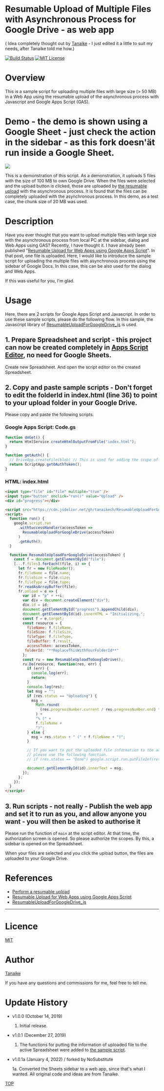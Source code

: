 # Resumable Upload of Multiple Files with Asynchronous Process for Google Drive - as web app
( Idea completely thought out by [Tanaike](https://tanaikech.github.io/about/) - I just edited it a little to suit my needs, after Tanaike told me how.)

[![Build Status](https://travis-ci.org/tanaikech/AsynchronousResumableUploadForGoogleDrive.svg?branch=master)](https://travis-ci.org/tanaikech/AsynchronousResumableUploadForGoogleDrive)
[![MIT License](http://img.shields.io/badge/license-MIT-blue.svg?style=flat)](LICENCE)

<a name="top"></a>

<a name="overview"></a>

# Overview

This is a sample script for uploading multiple files with large size (> 50 MB) in a Web App using the resumable upload of the asynchronous process with Javascript and Google Apps Script (GAS).

<a name="demo"></a>

# Demo - the demo is shown using a Google Sheet - just check the action in the sidebar - as this fork doesn'ät run inside a Google Sheet.

![](images/demo.gif)

This is a demonstration of this script. As a demonstration, it uploads 5 files with the size of 100 MB to own Google Drive. When the files were selected and the upload button is clicked, those are uploaded by [the resumable upload](https://developers.google.com/drive/api/v3/manage-uploads#resumable) with the asynchronous process. It is found that the files can be completely uploaded with the asynchronous process. In this demo, as a test case, the chunk size of 20 MB was used.

<a name="Description"></a>

# Description

Have you ever thought that you want to upload multiple files with large size with the asynchronous process from local PC at the sidebar, dialog and Web Apps using GAS? Recently, I have thought it. I have already been published "[Resumable Upload for Web Apps using Google Apps Script](https://github.com/tanaikech/Resumable_Upload_For_WebApps)". In that post, one file is uploaded. Here, I would like to introduce the sample script for uploading the multiple files with asynchronous process using the sidebar of Google Docs. In this case, this can be also used for the dialog and Web Apps.

If this was useful for you, I'm glad.

# Usage

Here, there are 2 scripts for Google Apps Script and Javascript. In order to use these sample scripts, please do the following flow. In this sample, the Javascript library of [ResumableUploadForGoogleDrive_js](https://github.com/tanaikech/ResumableUploadForGoogleDrive_js) is used.

## 1. Prepare Spreadsheet and script - this project can now be created completely in [Apps Script Editor](https://script.google.com/), no need for Google Sheets.

Create new Spreadsheet. And open the script editor on the created Spreadsheet.

## 2. Copy and paste sample scripts - Don't forget to edit the folderId in index.html (line 36) to point to your upload folder in your Google Drive.

Please copy and paste the following scripts.

<a name="samplescript"></a>

### Google Apps Script: Code.gs

```javascript
function doGet() {
  return HtmlService.createHtmlOutputFromFile("index.html");
}

function getAuth() {
  // DriveApp.createFile(blob) // This is used for adding the scope of "https://www.googleapis.com/auth/drive".
  return ScriptApp.getOAuthToken();
}
```

### HTML: index.html

```html
<input type="file" id="file" multiple="true" />
<input type="button" onclick="run()" value="Upload" />
<div id="progress"></div>

<script src="https://cdn.jsdelivr.net/gh/tanaikech/ResumableUploadForGoogleDrive_js@master/resumableupload_js.min.js"></script>
<script>
  function run() {
    google.script.run
      .withSuccessHandler(accessToken =>
        ResumableUploadForGoogleDrive(accessToken)
      )
      .getAuth();
  }

  function ResumableUploadForGoogleDrive(accessToken) {
    const f = document.getElementById("file");
    [...f.files].forEach((file, i) => {
      let fr = new FileReader();
      fr.fileName = file.name;
      fr.fileSize = file.size;
      fr.fileType = file.type;
      fr.readAsArrayBuffer(file);
      fr.onload = e => {
        var id = "p" + ++i;
        var div = document.createElement("div");
        div.id = id;
        document.getElementById("progress").appendChild(div);
        document.getElementById(id).innerHTML = "Initializing.";
        const f = e.target;
        const resource = {
          fileName: f.fileName,
          fileSize: f.fileSize,
          fileType: f.fileType,
          fileBuffer: f.result,
          accessToken: accessToken,
         folderId: "**ReplaceThisWithYourFolderId**"
        };
        const ru = new ResumableUploadToGoogleDrive();
        ru.Do(resource, function(res, err) {
          if (err) {
            console.log(err);
            return;
          }
          console.log(res);
          let msg = "";
          if (res.status == "Uploading") {
            msg =
              Math.round(
                (res.progressNumber.current / res.progressNumber.end) * 100
              ) +
              "% (" +
              f.fileName +
              ")";
          } else {
            msg = res.status + " (" + f.fileName + ")";
          }

          // If you want to put the uploaded file information to the active Spreadsheet,
          // please use the following function.
          // if (res.status == "Done") google.script.run.putFileInf(res.result);

          document.getElementById(id).innerText = msg;
        });
      };
    });
  }
</script>
```

## 3. Run scripts - not really - Publish the web app and set it to run as you, and allow anyone you want - you will then be asked to authorise it 

Please run the function of `main` at the script editor. At that time, the authorization screen is opened. So please authorize the scopes. By this, a sidebar is opened on the Spreadsheet.

When your files are selected and you click the upload button, the files are uploaded to your Google Drive.

# References

- [Perform a resumable upload](https://developers.google.com/drive/api/v3/manage-uploads#resumable)
- [Resumable Upload for Web Apps using Google Apps Script](https://github.com/tanaikech/Resumable_Upload_For_WebApps)
- [ResumableUploadForGoogleDrive_js](https://github.com/tanaikech/ResumableUploadForGoogleDrive_js)

---

<a name="licence"></a>

# Licence

[MIT](LICENCE)

<a name="author"></a>

# Author

[Tanaike](https://tanaikech.github.io/about/)

If you have any questions and commissions for me, feel free to tell me.

<a name="updatehistory"></a>

# Update History

- v1.0.0 (October 14, 2019)

  1. Initial release.

<a name="v101"></a>

- v1.0.1 (December 27, 2019)

  1. The functions for putting the information of uploaded file to the active Spreadsheet were added to [the sample script](#samplescript).

- v1.0.1a (January 4, 2022) / forked by NoSubstitute

  1a. Converted the Sheets sidebar to a web app, since that's what I wanted. All original code and ideas are from Tanaike.

[TOP](#top)
